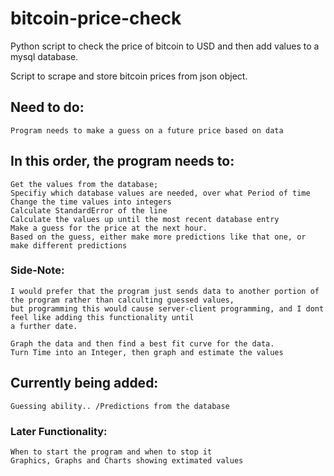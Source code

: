 # bitcoin-price-check #
Python script to check the price of bitcoin to USD and then add values to a mysql database.

Script to scrape and store bitcoin prices from json object.


## Need to do: ##
	Program needs to make a guess on a future price based on data


## In this order, the program needs to: ##
	Get the values from the database;
	Specifiy which database values are needed, over what Period of time
	Change the time values into integers
	Calculate StandardError of the line
	Calculate the values up until the most recent database entry
	Make a guess for the price at the next hour.
	Based on the guess, either make more predictions like that one, or make different predictions

### Side-Note: ###
	I would prefer that the program just sends data to another portion of the program rather than calculting guessed values,
	but programming this would cause server-client programming, and I dont feel like adding this functionality until
	a further date. 

	Graph the data and then find a best fit curve for the data.
	Turn Time into an Integer, then graph and estimate the values


## Currently being added: ##
	Guessing ability.. /Predictions from the database

### Later Functionality: ###
	When to start the program and when to stop it
	Graphics, Graphs and Charts showing extimated values